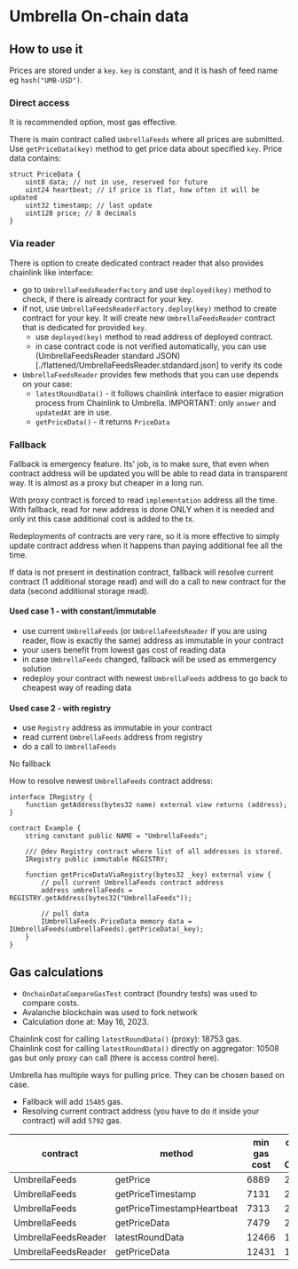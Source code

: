 # Umbrella On-chain data

## How to use it

Prices are stored under a `key`. `key` is constant, and it is hash of feed name eg `hash("UMB-USD")`.

### Direct access

It is recommended option, most gas effective.

There is main contract called `UmbrellaFeeds` where all prices are submitted.
Use `getPriceData(key)` method to get price data about specified `key`. Price data contains:

```solidity
struct PriceData {
    uint8 data; // not in use, reserved for future
    uint24 heartbeat; // if price is flat, how often it will be updated
    uint32 timestamp; // last update
    uint128 price; // 8 decimals
}
```

### Via reader

There is option to create dedicated contract reader that also provides chainlink like interface:

- go to `UmbrellaFeedsReaderFactory` and use `deployed(key)` method to check, if there is already contract for your key.
- if not, use `UmbrellaFeedsReaderFactory.deploy(key)` method to create contract for your key. It will create
  new `UmbrellaFeedsReader` contract that is dedicated for provided `key`.
    - use `deployed(key)` method to read address of deployed contract.
    - in case contract code is not verified automatically, you can use (UmbrellaFeedsReader standard
      JSON)[./flattened/UmbrellaFeedsReader.stdandard.json] to verify its code
- `UmbrellaFeedsReader` provides few methods that you can use depends on your case:
    - `latestRoundData()` - it follows chainlink interface to easier migration process from Chainlink to Umbrella.
      IMPORTANT: only `answer` and `updatedAt` are in use.
    - `getPriceData()` - it returns `PriceData`

### Fallback

Fallback is emergency feature. Its' job, is to make sure, that even when contract address will be updated you will be
able to read data in transparent way.
It is almost as a proxy but cheaper in a long run.

With proxy contract is forced to read `implementation` address all the time. With fallback, read for new address is
done ONLY when it is needed and only int this case additional cost is added to the tx.

Redeployments of contracts are very rare, so it is more effective to simply update contract address when it happens than
paying additional fee all the time.

If data is not present in destination contract, fallback will resolve current contract (1 additional storage read) and
will do a call to new contract for the data (second additional storage read).

#### Used case 1 - with constant/immutable

- use current `UmbrellaFeeds` (or `UmbrellaFeedsReader` if you are using reader, flow is exactly the same) address
  as immutable in your contract
- your users benefit from lowest gas cost of reading data
- in case `UmbrellaFeeds` changed, fallback will be used as emmergency solution
- redeploy your contract with newest `UmbrellaFeeds` address to go back to cheapest way of reading data

#### Used case 2 - with registry

- use `Registry` address as immutable in your contract
- read current `UmbrellaFeeds` address from registry
- do a call to `UmbrellaFeeds`

No fallback

How to resolve newest `UmbrellaFeeds` contract address:

```solidity
interface IRegistry {
    function getAddress(bytes32 name) external view returns (address);
}

contract Example {
    string constant public NAME = "UmbrellaFeeds";

    /// @dev Registry contract where list of all addresses is stored.
    IRegistry public immutable REGISTRY;

    function getPriceDataViaRegistry(bytes32 _key) external view {
        // pull current UmbrellaFeeds contract address
        address umbrellaFeeds = REGISTRY.getAddress(bytes32("UmbrellaFeeds"));

        // pull data
        IUmbrellaFeeds.PriceData memory data = IUmbrellaFeeds(umbrellaFeeds).getPriceData(_key);
    }
}
```

## Gas calculations

- `OnchainDataCompareGasTest` contract (foundry tests) was used to compare costs.
- Avalanche blockchain was used to fork network
- Calculation done at: May 16, 2023.

Chainlink cost for calling `latestRoundData()` (proxy): 18753 gas. \
Chainlink cost for calling `latestRoundData()` directly on aggregator: 10508 gas but only proxy can call (there is
access control here).

Umbrella has multiple ways for pulling price. They can be chosen based on case.

- Fallback will add `15485` gas.
- Resolving current contract address (you have to do it inside your contract) will add `5792` gas.

| contract            | method                     | min gas cost | compare to Chainlink |
|---------------------|----------------------------|--------------|----------------------|
| UmbrellaFeeds       | getPrice                   | 6889         | 2.7x less            |
| UmbrellaFeeds       | getPriceTimestamp          | 7131         | 2.6x less            |        
| UmbrellaFeeds       | getPriceTimestampHeartbeat | 7313         | 2.6x less            |
| UmbrellaFeeds       | getPriceData               | 7479         | 2.5x less            |
| UmbrellaFeedsReader | latestRoundData            | 12466        | 1.5x less            |
| UmbrellaFeedsReader | getPriceData               | 12431        | 1.5x less            |
